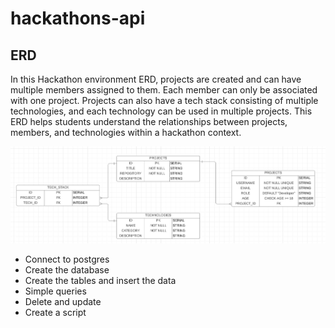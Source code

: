 # hackathons-api

## ERD

In this Hackathon environment ERD, projects are created and can have multiple members assigned to them. Each member can only be associated with one project. Projects can also have a tech stack consisting of multiple technologies, and each technology can be used in multiple projects. This ERD helps students understand the relationships between projects, members, and technologies within a hackathon context.

![ERD](ERD.png)


- Connect to postgres
- Create the database
- Create the tables and insert the data
- Simple queries
- Delete and update 
- Create a script